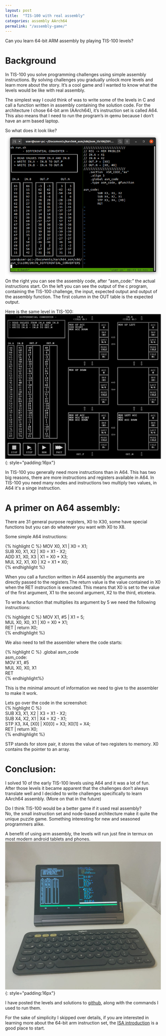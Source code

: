 ```yaml
---
layout: post
title:  "TIS-100 with real assembly"
categories: assembly AArch64
permalink: "/assembly-game/"
---
```

Can you learn 64-bit ARM assembly by playing TIS-100 levels?

# Background
In TIS-100 you solve programming challenges using simple assembly instructions. By solving challenges you gradually unlock more levels and learn more about the story.
It’s a cool game and I wanted to know what the levels would be like with real assembly.

The simplest way I could think of was to write some of the levels in C and call a function written in assembly containing the solution code.
For the architecture I chose 64-bit arm (AArch64), it’s instruction set is called A64. This also means that I need to run the program’s in qemu because I don’t have an arm based laptop.

So what does it look like?  
![image could not be loaded](/assets/arm-064.png)  
On the right you can see the assembly code, after “asm_code:” the actual instructions start. On the left you can see the output of the c program, containing the TIS-100 challenge, the input, expected output and output of the assembly function. The first column in the OUT table is the expected output.


Here is the same level in TIS-100:
![image could not be loaded](/assets/tis-100.png){: style="padding:16px"}   

In TIS-100 you generally need more instructions than in A64. This has two big reasons, there are more instructions and registers available in A64. In TIS-100 you need many nodes and instructions two multiply two values, in A64 it's a singe instruction.

# A primer on A64 assembly:

There are 31 general purpose registers, X0 to X30, some have special functions but you can do whatever you want with X0 to X8.

Some simple A64 instructions:

{% highlight C %}
MOV X0, X1      | X0 = X1;  
SUB X0, X1, X2  | X0 = X1 - X2;  
ADD X1, X0, X3  | X1 = X0 + X3;  
MUL X2, X1, X0  | X2 = X1 * X0;  
{% endhighlight %}


When you call a function written in A64 assembly the arguments are directly passed to the registers.The return value is the value contained in X0 when the RET instruction is executed.
This means that X0 is set to the value of the first argument, X1 to the second argument, X2 to the third, etcetera.

To write a function that multiplies its argument by 5 we need the following instructions:

{% highlight C %}
MOV X1, #5     | X1 = 5;  
MUL X0, X0, X1 | X0 = X0 * X1;  
RET            | return X0;  
{% endhighlight %}

We also need to tell the assembler where the code starts:

{% highlight C %}
.global asm_code  
asm_code:  
    MOV X1, #5  
    MUL X0, X0, X1  
    RET  
{% endhighlight%}

This is the minimal amount of information we need to give to the assembler to make it work.

Lets go over the code in the screenshot:  
{% highlight C %}  
SUB X3, X1, X2   | X3 = X1 - X2;  
SUB X4, X2, X1   | X4 = X2 - X1;  
STP X3, X4, [X0] | X0[0] = X3; X0[1] = X4;  
RET              | return X0;  
{% endhighlight %}

STP stands for store pair, it stores the value of two registers to memory. X0 contains the pointer to an array.

# Conclusion:

I solved 10 of the early TIS-100 levels using A64 and it was a lot of fun. After those levels it became apparent that the challenges don’t always translate well and I decided to write challenges specifically to learn AArch64 assembly. (More on that in the future)

Do I think TIS-100 would be a better game if it used real assembly?  
No, the small instruction set and node-based architecture make it quite the unique puzzle game. Something interesting for new and seasoned programmers alike.

A benefit of using arm assembly, the levels will run just fine in termux on most modern android tablets and phones.  
![image could not be loaded](/assets/arm-064-tab.jpeg){: style="padding:16px"}  

I have posted the levels and solutions to [github](https://github.com/sennavanhoek/ARM-064), along with the commands I used to run them.

For the sake of simplicity I skipped over details, if you are interested in learning more about the 64-bit arm instruction set, the [ISA introduction](https://developer.arm.com/architectures/learn-the-architecture/aarch64-instruction-set-architecture) is a good place to start.
